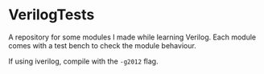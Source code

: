 # VerilogTests

A repository for some modules I made while learning Verilog. Each module comes with a test bench to check the module behaviour.

If using iverilog, compile with the `-g2012` flag.
